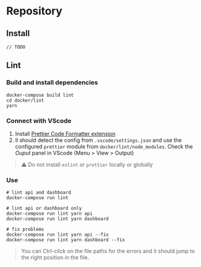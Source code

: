 # Repository

## Install

```
// TODO
```

## Lint

### Build and install dependencies

```shell
docker-compose build lint
cd docker/lint
yarn
```

### Connect with VScode

1. Install [Prettier Code Formatter extension](https://marketplace.visualstudio.com/items?itemName=esbenp.prettier-vscode)
2. Il should detect the config from `.vscode/settings.json` and use the configured `prettier` module from `docker/lint/node_modules`. Check the _Ouput_ panel in VScode (Menu > View > Output)

> :warning: Do not install `eslint` or `prettier` locally or globally

### Use

```shell
# lint api and dashboard
docker-compose run lint

# lint api or dashboard only
docker-compose run lint yarn api
docker-compose run lint yarn dashboard

# fix problems
docker-compose run lint yarn api --fix
docker-compose run lint yarn dashboard --fix
```

> You can Ctrl-click on the file paths for the errors and it should jump to the right position in the file.
